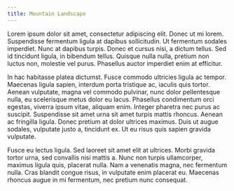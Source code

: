 ```yaml
---
title: Mountain Landscape
---
```


Lorem ipsum dolor sit amet, consectetur adipiscing elit. Donec ut mi lorem. Suspendisse fermentum ligula at dapibus sollicitudin. Ut fermentum sodales imperdiet. Nunc at dapibus turpis. Donec et cursus nisi, a dictum tellus. Sed id tincidunt ligula, in bibendum tellus. Quisque nulla nulla, pretium non luctus non, molestie vel purus. Phasellus auctor imperdiet enim at efficitur.

In hac habitasse platea dictumst. Fusce commodo ultricies ligula ac tempor. Maecenas ligula sapien, interdum porta tristique ac, iaculis quis tortor. Aenean vulputate, magna vel commodo pulvinar, nunc dolor pellentesque nulla, eu scelerisque metus dolor eu lacus. Phasellus condimentum orci egestas, viverra ipsum vitae, aliquam enim. Integer pharetra nec purus ac suscipit. Suspendisse sit amet urna sit amet turpis mattis rhoncus. Aenean ac fringilla ligula. Donec pretium at dolor ultrices maximus. Duis ut augue sodales, vulputate justo a, tincidunt ex. Ut eu risus quis sapien gravida vulputate.

Fusce eu lectus ligula. Sed laoreet sit amet elit at ultrices. Morbi gravida tortor urna, sed convallis nisi mattis a. Nunc non turpis ullamcorper, maximus ligula quis, placerat nulla. Nam a venenatis magna, nec fermentum nulla. Cras blandit congue risus, in vulputate enim placerat eu. Maecenas rhoncus augue in mi fermentum, nec pretium nunc consequat.
